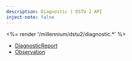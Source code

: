 ```yaml
---
description: Diagnostic | DSTU 2 API
inject-note: false
---
```


<%= render '/millennium/dstu2/diagnostic.*' %>

* [DiagnosticReport](../diagnostic/diagnostic-report)
* [Observation](../diagnostic/observation)
